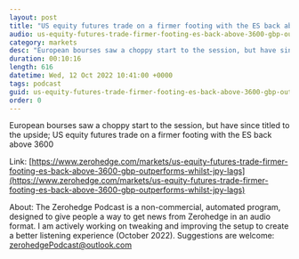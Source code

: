 ```yaml
---
layout: post
title: "US equity futures trade on a firmer footing with the ES back above 3600, GBP outperforms whilst JPY lags - Newsquawk US Market Open"
audio: us-equity-futures-trade-firmer-footing-es-back-above-3600-gbp-outperforms-whilst-jpy-lags-0
category: markets
desc: "European bourses saw a choppy start to the session, but have since titled to the upside; US equity futures trade on a firmer footing with the ES back above 3600"
duration: 00:10:16
length: 616
datetime: Wed, 12 Oct 2022 10:41:00 +0000
tags: podcast
guid: us-equity-futures-trade-firmer-footing-es-back-above-3600-gbp-outperforms-whilst-jpy-lags-0
order: 0
---
```

European bourses saw a choppy start to the session, but have since titled to the upside; US equity futures trade on a firmer footing with the ES back above 3600

Link: [https://www.zerohedge.com/markets/us-equity-futures-trade-firmer-footing-es-back-above-3600-gbp-outperforms-whilst-jpy-lags](https://www.zerohedge.com/markets/us-equity-futures-trade-firmer-footing-es-back-above-3600-gbp-outperforms-whilst-jpy-lags)

About: The Zerohedge Podcast is a non-commercial, automated program, designed to give people a way to get news from Zerohedge in an audio format.  I am actively working on tweaking and improving the setup to create a better listening experience (October 2022).  Suggestions are welcome: [zerohedgePodcast@outlook.com](mailto:zerohedgePodcast@outlook.com)